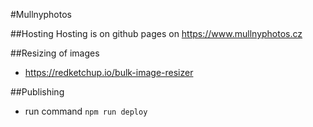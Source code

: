 #Mullnyphotos

##Hosting 
Hosting is on github pages on https://www.mullnyphotos.cz

##Resizing of images
- https://redketchup.io/bulk-image-resizer

##Publishing
- run command `npm run deploy`

